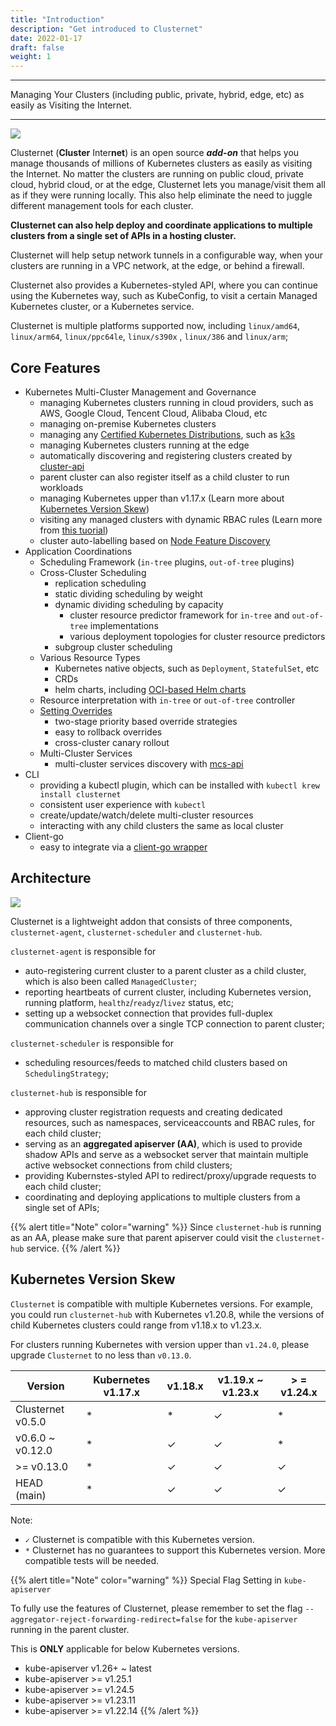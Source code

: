 ```yaml
---
title: "Introduction"
description: "Get introduced to Clusternet"
date: 2022-01-17
draft: false
weight: 1
---
```


----

Managing Your Clusters (including public, private, hybrid, edge, etc) as easily as Visiting the Internet.

----

![](/images/clusternet-in-a-nutshell.png)

Clusternet (**Cluster** Inter**net**) is an open source ***add-on*** that helps you manage thousands of millions of
Kubernetes clusters as easily as visiting the Internet. No matter the clusters are running on public cloud, private
cloud, hybrid cloud, or at the edge, Clusternet lets you manage/visit them all as if they were running locally. This
also help eliminate the need to juggle different management tools for each cluster.

**Clusternet can also help deploy and coordinate applications to multiple clusters from a single set of APIs in a
hosting cluster.**

Clusternet will help setup network tunnels in a configurable way, when your clusters are running in a VPC network, at
the edge, or behind a firewall.

Clusternet also provides a Kubernetes-styled API, where you can continue using the Kubernetes way, such as KubeConfig,
to visit a certain Managed Kubernetes cluster, or a Kubernetes service.

Clusternet is multiple platforms supported now, including `linux/amd64`, `linux/arm64`, `linux/ppc64le`, `linux/s390x`
, `linux/386` and `linux/arm`;

## Core Features

- Kubernetes Multi-Cluster Management and Governance
  - managing Kubernetes clusters running in cloud providers, such as AWS, Google Cloud, Tencent Cloud, Alibaba Cloud,
    etc
  - managing on-premise Kubernetes clusters
  - managing any [Certified Kubernetes Distributions](https://www.cncf.io/certification/software-conformance/), such
    as [k3s](https://github.com/k3s-io/k3s)
  - managing Kubernetes clusters running at the edge
  - automatically discovering and registering clusters created by [cluster-api](https://github.com/kubernetes-sigs/cluster-api)
  - parent cluster can also register itself as a child cluster to run workloads
  - managing Kubernetes upper than v1.17.x (Learn more
    about [Kubernetes Version Skew](/docs/introduction/#kubernetes-version-skew))
  - visiting any managed clusters with dynamic RBAC rules (Learn more
    from [this tuorial](/docs/tutorials/cluster-management/visiting-child-clusters-with-rbac/))
  - cluster auto-labelling based on [Node Feature Discovery](https://github.com/kubernetes-sigs/node-feature-discovery)
- Application Coordinations
  - Scheduling Framework (`in-tree` plugins, `out-of-tree` plugins)
  - Cross-Cluster Scheduling
    - replication scheduling
    - static dividing scheduling by weight
    - dynamic dividing scheduling by capacity
      - cluster resource predictor framework for `in-tree` and `out-of-tree` implementations
      - various deployment topologies for cluster resource predictors
    - subgroup cluster scheduling
  - Various Resource Types
    - Kubernetes native objects, such as `Deployment`, `StatefulSet`, etc
    - CRDs
    - helm charts, including [OCI-based Helm charts](https://helm.sh/docs/topics/registries/)
  - Resource interpretation with `in-tree` or `out-of-tree` controller
  - [Setting Overrides](/docs/tutorials/multi-cluster-apps/setting-overrides/)
    - two-stage priority based override strategies
    - easy to rollback overrides
    - cross-cluster canary rollout
  - Multi-Cluster Services
    - multi-cluster services discovery with [mcs-api](https://github.com/kubernetes-sigs/mcs-api)
- CLI
  - providing a kubectl plugin, which can be installed with `kubectl krew install clusternet`
  - consistent user experience with `kubectl`
  - create/update/watch/delete multi-cluster resources
  - interacting with any child clusters the same as local cluster
- Client-go
  - easy to integrate via
    a [client-go wrapper](https://github.com/clusternet/clusternet/blob/main/examples/clientgo/READEME.md)

## Architecture

![](/images/clusternet-arch.png)

Clusternet is a lightweight addon that consists of three components, `clusternet-agent`, `clusternet-scheduler`
and `clusternet-hub`.

`clusternet-agent` is responsible for

- auto-registering current cluster to a parent cluster as a child cluster, which is also been called `ManagedCluster`;
- reporting heartbeats of current cluster, including Kubernetes version, running platform, `healthz`/`readyz`/`livez`
  status, etc;
- setting up a websocket connection that provides full-duplex communication channels over a single TCP connection to
  parent cluster;

`clusternet-scheduler` is responsible for

- scheduling resources/feeds to matched child clusters based on `SchedulingStrategy`;

`clusternet-hub` is responsible for

- approving cluster registration requests and creating dedicated resources, such as namespaces, serviceaccounts and RBAC
  rules, for each child cluster;
- serving as an **aggregated apiserver (AA)**, which is used to provide shadow APIs and serve as a websocket server that
  maintain multiple active websocket connections from child clusters;
- providing Kubernstes-styled API to redirect/proxy/upgrade requests to each child cluster;
- coordinating and deploying applications to multiple clusters from a single set of APIs;

{{% alert title="Note" color="warning" %}}
Since `clusternet-hub` is running as an AA, please make sure that parent apiserver could visit the `clusternet-hub` service.
{{% /alert %}}

## Kubernetes Version Skew

`Clusternet` is compatible with multiple Kubernetes versions. For example, you could run `clusternet-hub` with
Kubernetes v1.20.8, while the versions of child Kubernetes clusters could range from v1.18.x to v1.23.x.

For clusters running Kubernetes with version upper than `v1.24.0`, please upgrade `Clusternet` to no less than `v0.13.0`.

| Version           | Kubernetes v1.17.x | v1.18.x | v1.19.x ~ v1.23.x | > = v1.24.x |
|-------------------| ------------------ | ------- | ----------------- | ----------- |
| Clusternet v0.5.0 | \*                 | \*      | ✓                 | \*          |
| v0.6.0 ~ v0.12.0  | \*                 | ✓       | ✓                 | \*          |
| >= v0.13.0        | \*                 | ✓       | ✓                 | ✓           |
| HEAD (main)       | \*                 | ✓       | ✓                 | ✓           |

Note:

* `✓` Clusternet is compatible with this Kubernetes version.
* `*` Clusternet has no guarantees to support this Kubernetes version. More compatible tests will be needed.

{{% alert title="Note" color="warning" %}}
Special Flag Setting in `kube-apiserver`

To fully use the features of Clusternet, please remember to set the flag `--aggregator-reject-forwarding-redirect=false`
for the `kube-apiserver` running in the parent cluster.

This is **ONLY** applicable for below Kubernetes versions.

- kube-apiserver v1.26+ ~ latest
- kube-apiserver >= v1.25.1
- kube-apiserver >= v1.24.5
- kube-apiserver >= v1.23.11
- kube-apiserver >= v1.22.14
{{% /alert %}}
